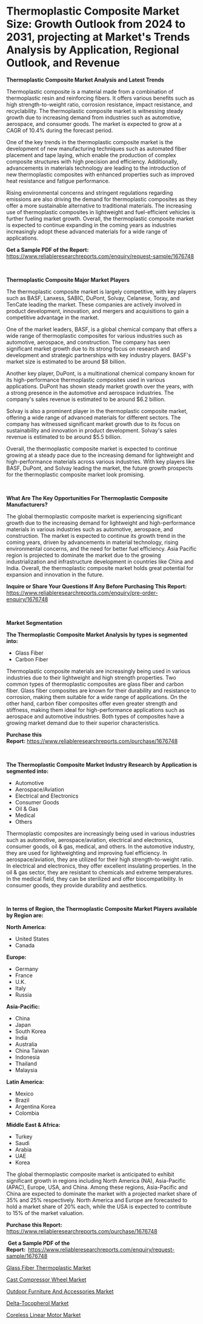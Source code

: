 <p><h1>Thermoplastic Composite Market Size: Growth Outlook from 2024 to 2031, projecting at Market's Trends Analysis by Application, Regional Outlook, and Revenue</h1></p><p><strong>Thermoplastic Composite Market Analysis and Latest Trends</strong></p>
<p><p>Thermoplastic composite is a material made from a combination of thermoplastic resin and reinforcing fibers. It offers various benefits such as high strength-to-weight ratio, corrosion resistance, impact resistance, and recyclability. The thermoplastic composite market is witnessing steady growth due to increasing demand from industries such as automotive, aerospace, and consumer goods. The market is expected to grow at a CAGR of 10.4% during the forecast period.</p><p>One of the key trends in the thermoplastic composite market is the development of new manufacturing techniques such as automated fiber placement and tape laying, which enable the production of complex composite structures with high precision and efficiency. Additionally, advancements in materials technology are leading to the introduction of new thermoplastic composites with enhanced properties such as improved heat resistance and fatigue performance.</p><p>Rising environmental concerns and stringent regulations regarding emissions are also driving the demand for thermoplastic composites as they offer a more sustainable alternative to traditional materials. The increasing use of thermoplastic composites in lightweight and fuel-efficient vehicles is further fueling market growth. Overall, the thermoplastic composite market is expected to continue expanding in the coming years as industries increasingly adopt these advanced materials for a wide range of applications.</p></p>
<p><strong>Get a Sample PDF of the Report:&nbsp;</strong> <a href="https://www.reliableresearchreports.com/enquiry/request-sample/1676748">https://www.reliableresearchreports.com/enquiry/request-sample/1676748</a></p>
<p>&nbsp;</p>
<p><strong>Thermoplastic Composite Major Market Players</strong></p>
<p><p>The thermoplastic composite market is largely competitive, with key players such as BASF, Lanxess, SABIC, DuPont, Solvay, Celanese, Toray, and TenCate leading the market. These companies are actively involved in product development, innovation, and mergers and acquisitions to gain a competitive advantage in the market.</p><p>One of the market leaders, BASF, is a global chemical company that offers a wide range of thermoplastic composites for various industries such as automotive, aerospace, and construction. The company has seen significant market growth due to its strong focus on research and development and strategic partnerships with key industry players. BASF's market size is estimated to be around $8 billion.</p><p>Another key player, DuPont, is a multinational chemical company known for its high-performance thermoplastic composites used in various applications. DuPont has shown steady market growth over the years, with a strong presence in the automotive and aerospace industries. The company's sales revenue is estimated to be around $6.2 billion.</p><p>Solvay is also a prominent player in the thermoplastic composite market, offering a wide range of advanced materials for different sectors. The company has witnessed significant market growth due to its focus on sustainability and innovation in product development. Solvay's sales revenue is estimated to be around $5.5 billion.</p><p>Overall, the thermoplastic composite market is expected to continue growing at a steady pace due to the increasing demand for lightweight and high-performance materials across various industries. With key players like BASF, DuPont, and Solvay leading the market, the future growth prospects for the thermoplastic composite market look promising.</p></p>
<p>&nbsp;</p>
<p><strong>What Are The Key Opportunities For Thermoplastic Composite Manufacturers?</strong></p>
<p><p>The global thermoplastic composite market is experiencing significant growth due to the increasing demand for lightweight and high-performance materials in various industries such as automotive, aerospace, and construction. The market is expected to continue its growth trend in the coming years, driven by advancements in material technology, rising environmental concerns, and the need for better fuel efficiency. Asia Pacific region is projected to dominate the market due to the growing industrialization and infrastructure development in countries like China and India. Overall, the thermoplastic composite market holds great potential for expansion and innovation in the future.</p></p>
<p><strong>Inquire or Share Your Questions If Any Before Purchasing This Report:</strong> <a href="https://www.reliableresearchreports.com/enquiry/pre-order-enquiry/1676748">https://www.reliableresearchreports.com/enquiry/pre-order-enquiry/1676748</a></p>
<p>&nbsp;</p>
<p><strong>Market Segmentation</strong></p>
<p><strong>The Thermoplastic Composite Market Analysis by types is segmented into:</strong></p>
<p><ul><li>Glass Fiber</li><li>Carbon Fiber</li></ul></p>
<p><p>Thermoplastic composite materials are increasingly being used in various industries due to their lightweight and high strength properties. Two common types of thermoplastic composites are glass fiber and carbon fiber. Glass fiber composites are known for their durability and resistance to corrosion, making them suitable for a wide range of applications. On the other hand, carbon fiber composites offer even greater strength and stiffness, making them ideal for high-performance applications such as aerospace and automotive industries. Both types of composites have a growing market demand due to their superior characteristics.</p></p>
<p><strong>Purchase this Report:&nbsp;</strong><a href="https://www.reliableresearchreports.com/purchase/1676748">https://www.reliableresearchreports.com/purchase/1676748</a></p>
<p>&nbsp;</p>
<p><strong>The Thermoplastic Composite Market Industry Research by Application is segmented into:</strong></p>
<p><ul><li>Automotive</li><li>Aerospace/Aviation</li><li>Electrical and Electronics</li><li>Consumer Goods</li><li>Oil & Gas</li><li>Medical</li><li>Others</li></ul></p>
<p><p>Thermoplastic composites are increasingly being used in various industries such as automotive, aerospace/aviation, electrical and electronics, consumer goods, oil & gas, medical, and others. In the automotive industry, they are used for lightweighting and improving fuel efficiency. In aerospace/aviation, they are utilized for their high strength-to-weight ratio. In electrical and electronics, they offer excellent insulating properties. In the oil & gas sector, they are resistant to chemicals and extreme temperatures. In the medical field, they can be sterilized and offer biocompatibility. In consumer goods, they provide durability and aesthetics.</p></p>
<p>&nbsp;</p>
<p><strong>In terms of Region, the Thermoplastic Composite Market Players available by Region are:</strong></p>
<p>
    <p> <strong> North America: </strong>
        <ul>
            <li>United States</li>
            <li>Canada</li>
        </ul>
        </p> 
    <p> <strong> Europe: </strong>
        <ul>
            <li>Germany</li>
            <li>France</li>
            <li>U.K.</li>
            <li>Italy</li>
            <li>Russia</li>
        </ul>
        </p> 
    <p> <strong> Asia-Pacific: </strong>
        <ul>
            <li>China</li>
            <li>Japan</li>
            <li>South Korea</li>
            <li>India</li>
            <li>Australia</li>
            <li>China Taiwan</li>
            <li>Indonesia</li>
            <li>Thailand</li>
            <li>Malaysia</li>
        </ul>
        </p> 
    <p> <strong> Latin America: </strong>
        <ul>
            <li>Mexico</li>
            <li>Brazil</li>
            <li>Argentina Korea</li>
            <li>Colombia</li>
        </ul>
        </p> 
    <p> <strong> Middle East & Africa: </strong>
        <ul>
            <li>Turkey</li>
            <li>Saudi</li>
            <li>Arabia</li>
            <li>UAE</li>
            <li>Korea</li>
        </ul>
    </p>
    </p>
<p><p>The global thermoplastic composite market is anticipated to exhibit significant growth in regions including North America (NA), Asia-Pacific (APAC), Europe, USA, and China. Among these regions, Asia-Pacific and China are expected to dominate the market with a projected market share of 35% and 25% respectively. North America and Europe are forecasted to hold a market share of 20% each, while the USA is expected to contribute to 15% of the market valuation.</p></p>
<p><strong>Purchase this Report: </strong><a href="https://www.reliableresearchreports.com/purchase/1676748">https://www.reliableresearchreports.com/purchase/1676748</a></p>
<p>&nbsp;<strong>Get a Sample PDF of the Report:&nbsp;&nbsp;</strong><a href="https://www.reliableresearchreports.com/enquiry/request-sample/1676748">https://www.reliableresearchreports.com/enquiry/request-sample/1676748</a></p>
<p><strong></strong></p>
<p><p><a href="https://github.com/arionmp/Market-Research-Report-List-2/blob/main/glass-fiber-thermoplastic-market.md">Glass Fiber Thermoplastic Market</a></p><p><a href="https://medium.com/p/149fe6da7291/edit">Cast Compressor Wheel Market</a></p><p><a href="https://medium.com/@joanacasper19/outdoor-furniture-and-accessories-market-report-reveals-the-latest-trends-and-growth-opportunities-6eebbc68a616">Outdoor Furniture And Accessories Market</a></p><p><a href="https://github.com/pgtimber/Market-Research-Report-List-1/blob/main/delta-tocopherol-market.md">Delta-Tocopherol Market</a></p><p><a href="https://medium.com/@paulmcglynn6456/coreless-linear-motor-market-trends-and-market-analysis-forecasted-for-period-2024-2031-07f293cad9ce">Coreless Linear Motor Market</a></p></p>